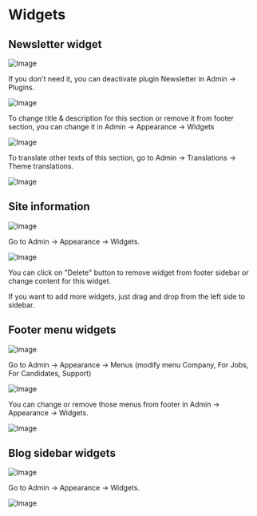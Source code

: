 # Widgets

## Newsletter widget

![Image](https://live.staticflickr.com/65535/52276900180_6b481f2eb5_b.jpg)

If you don't need it, you can deactivate plugin Newsletter in Admin -> Plugins.

![Image](https://live.staticflickr.com/65535/51301419431_a6fce8634a_b.jpg)

To change title & description for this section or remove it from footer section, you can change it in Admin -> Appearance -> Widgets

![Image](https://live.staticflickr.com/65535/52276903190_f01f83d792_b.jpg)

To translate other texts of this section, go to Admin -> Translations -> Theme translations.

![Image](https://live.staticflickr.com/65535/52276688369_bdae7b060e_b.jpg)

## Site information

![Image](https://live.staticflickr.com/65535/52275449467_3653ba94b5_b.jpg)

Go to Admin -> Appearance -> Widgets.

![Image](https://live.staticflickr.com/65535/52276428081_c893c8d58b_b.jpg)

You can click on "Delete" button to remove widget from footer sidebar or change content for this widget.

If you want to add more widgets, just drag and drop from the left side to sidebar.

## Footer menu widgets

![Image](https://live.staticflickr.com/65535/52276671634_67174a18cf_b.jpg)

Go to Admin -> Appearance -> Menus (modify menu Company, For Jobs, For Candidates, Support)

![Image](https://live.staticflickr.com/65535/52275437922_e2764533b1_b.jpg)

You can change or remove those menus from footer in Admin -> Appearance -> Widgets.

![Image](https://live.staticflickr.com/65535/52276898125_b178e098c4_b.jpg)

## Blog sidebar widgets 

![Image](https://live.staticflickr.com/65535/52276452208_852fed3a5e_b.jpg)

Go to Admin -> Appearance -> Widgets.

![Image](https://live.staticflickr.com/65535/52276698479_e22a498ae1_b.jpg)